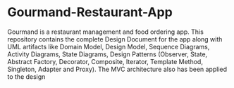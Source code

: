 # Gourmand-Restaurant-App
Gourmand is a restaurant management and food ordering app. This repository contains the complete Design Document for the app along with UML artifacts like Domain Model, Design Model, Sequence Diagrams, Activity Diagrams, State Diagrams, Design Patterns (Observer, State, Abstract Factory, Decorator, Composite, Iterator, Template Method, Singleton, Adapter and Proxy). The MVC architecture also has been applied to the design
